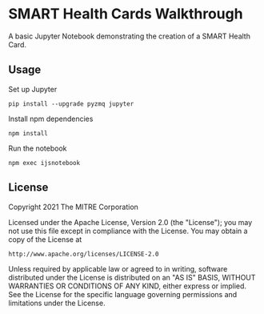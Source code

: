 # SMART Health Cards Walkthrough

A basic Jupyter Notebook demonstrating the creation of a SMART Health Card.

## Usage

Set up Jupyter

```shell
pip install --upgrade pyzmq jupyter
```

Install npm dependencies

```shell
npm install
```

Run the notebook
```shell
npm exec ijsnotebook
```


## License

Copyright 2021 The MITRE Corporation

Licensed under the Apache License, Version 2.0 (the "License"); you may not use this file except in compliance with the License. You may obtain a copy of the License at
```
http://www.apache.org/licenses/LICENSE-2.0
```
Unless required by applicable law or agreed to in writing, software distributed under the License is distributed on an "AS IS" BASIS, WITHOUT WARRANTIES OR CONDITIONS OF ANY KIND, either express or implied. See the License for the specific language governing permissions and limitations under the License.

